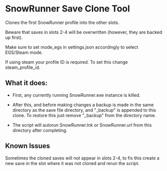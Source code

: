 # SnowRunner Save Clone Tool
Clones the first SnowRunner profile into the other slots.

Beware that saves in slots 2-4 will be overwritten (however, they are backed up first).

Make sure to set mode_egs in settings.json accordingly to select EGS/Steam mode.

If using steam your profile ID is required. To set this change steam_profile_id.

## What it does:

- First, any currently running SnowRunner.exe instance is killed.

- After this, and before making changes a backup is made in the same directory as the save file directory, and "_backup" is appended to this clone. To restore this just remove "_backup" from the directory name.

- The script will autorun SnowRunner.lnk or SnowRunner.url from this directory after completing.

## Known Issues

Sometimes the cloned saves will not appear in slots 2-4, to fix this create a new save in the slot where it was not cloned and rerun the script.

